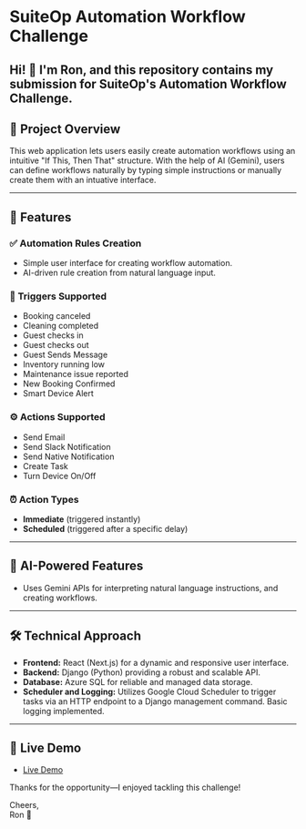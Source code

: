 # SuiteOp Automation Workflow Challenge

Hi! 👋 I'm Ron, and this repository contains my submission for SuiteOp's Automation Workflow Challenge.
---

## 🚀 Project Overview

This web application lets users easily create automation workflows using an intuitive "If This, Then That" structure. With the help of AI (Gemini), users can define workflows naturally by typing simple instructions or manually create them with an intuative interface.

---

## 🎯 Features

### ✅ Automation Rules Creation
- Simple user interface for creating workflow automation.
- AI-driven rule creation from natural language input.

### 🔔 Triggers Supported
- Booking canceled
- Cleaning completed
- Guest checks in
- Guest checks out
- Guest Sends Message
- Inventory running low
- Maintenance issue reported
- New Booking Confirmed
- Smart Device Alert

### ⚙️ Actions Supported
- Send Email
- Send Slack Notification
- Send Native Notification
- Create Task
- Turn Device On/Off

### ⏰ Action Types
- **Immediate** (triggered instantly)
- **Scheduled** (triggered after a specific delay)

---

## 🤖 AI-Powered Features
- Uses Gemini APIs for interpreting natural language instructions, and creating workflows.
---

## 🛠️ Technical Approach
- **Frontend:** React (Next.js) for a dynamic and responsive user interface.
- **Backend:** Django (Python) providing a robust and scalable API.
- **Database:** Azure SQL for reliable and managed data storage.
- **Scheduler and Logging:** Utilizes Google Cloud Scheduler to trigger tasks via an HTTP endpoint to a Django management command. Basic logging implemented.

---

## 🚀 Live Demo
- [Live Demo](https://frontend-dot-suite-op-459500.ue.r.appspot.com)


Thanks for the opportunity—I enjoyed tackling this challenge!

Cheers,  
Ron 🌟
